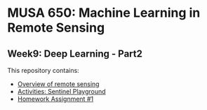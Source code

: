 # MUSA 650: Machine Learning in Remote Sensing

## Week9: Deep Learning - Part2

This repository contains:

- [Overview of remote sensing](w1_RS.pdf)
- [Activities: Sentinel Playground](w1_SentinelHub.ipynb)
- [Homework Assignment #1](HW1.ipynb)
